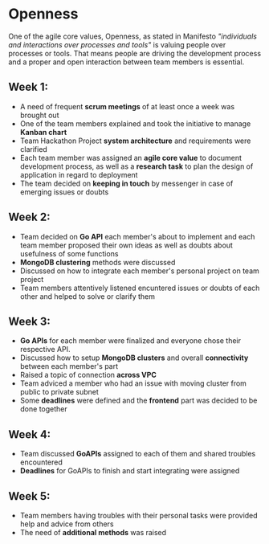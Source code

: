 # Openness
One of the agile core values, Openness, as stated in Manifesto *"individuals and interactions over processes and tools"* is valuing people over processes or tools. That means people are driving the development process and a proper and open interaction between team members is essential.

## Week 1:
* A need of frequent **scrum meetings** of at least once a week was brought out
* One of the team members explained and took the initiative to manage **Kanban chart**
* Team Hackathon Project **system architecture** and requirements were clarified
* Each team member was assigned an **agile core value** to document development process, as well as a **research task** to plan the design of application in regard to deployment
* The team decided on **keeping in touch** by messenger in case of emerging issues or doubts

## Week 2:
* Team decided on **Go API** each member's about to implement and each team member proposed their own ideas as well as doubts about usefulness of some functions
* **MongoDB clustering** methods were discussed
* Discussed on how to integrate each member's personal project on team project
* Team members attentively listened encuntered issues or doubts of each other and helped to solve or clarify them

## Week 3:
* **Go APIs** for each member were finalized and everyone chose their respective API.
* Discussed how to setup **MongoDB clusters** and overall **connectivity** between each member's part
* Raised a topic of connection **across VPC**
* Team adviced a member who had an issue with moving cluster from public to private subnet
* Some **deadlines** were defined and the **frontend** part was decided to be done together

## Week 4:
* Team discussed **GoAPIs** assigned to each of them and shared troubles encountered
* **Deadlines** for GoAPIs to finish and start integrating were assigned

## Week 5:
* Team members having troubles with their personal tasks were provided help and advice from others
* The need of **additional methods** was raised